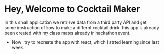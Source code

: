 # Hey, Welcome to Cocktail Maker

In this small application we retrieve data from a third party API and get some imstruction of how to make a differnt cocktail drink. this app is already been created with my class mates already in hackathon event.

- Now I try to recreate the app with react, which I strted learning since last week.
